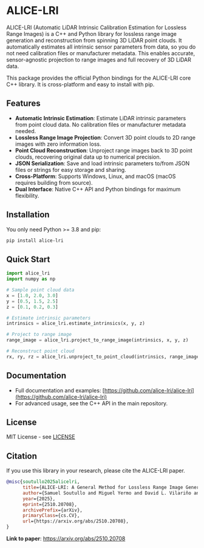 # ALICE-LRI

ALICE-LRI (Automatic LiDAR Intrinsic Calibration Estimation for Lossless Range Images) is a C++ and Python library for lossless range image generation and reconstruction from spinning 3D LiDAR point clouds. It automatically estimates all intrinsic sensor parameters from data, so you do not need calibration files or manufacturer metadata. This enables accurate, sensor-agnostic projection to range images and full recovery of 3D LiDAR data.

This package provides the official Python bindings for the ALICE-LRI core C++ library. It is cross-platform and easy to install with pip.

## Features

- **Automatic Intrinsic Estimation**: Estimate LiDAR intrinsic parameters from point cloud data. No calibration files or manufacturer metadata needed.
- **Lossless Range Image Projection**: Convert 3D point clouds to 2D range images with zero information loss.
- **Point Cloud Reconstruction**: Unproject range images back to 3D point clouds, recovering original data up to numerical precision.
- **JSON Serialization**: Save and load intrinsic parameters to/from JSON files or strings for easy storage and sharing.
- **Cross-Platform**: Supports Windows, Linux, and macOS (macOS requires building from source).
- **Dual Interface**: Native C++ API and Python bindings for maximum flexibility.

## Installation

You only need Python >= 3.8 and pip:

```bash
pip install alice-lri
```

## Quick Start

```python
import alice_lri
import numpy as np

# Sample point cloud data
x = [1.0, 2.0, 3.0]
y = [0.5, 1.5, 2.5]
z = [0.1, 0.2, 0.3]

# Estimate intrinsic parameters
intrinsics = alice_lri.estimate_intrinsics(x, y, z)

# Project to range image
range_image = alice_lri.project_to_range_image(intrinsics, x, y, z)

# Reconstruct point cloud
rx, ry, rz = alice_lri.unproject_to_point_cloud(intrinsics, range_image)
```

## Documentation

- Full documentation and examples: [https://github.com/alice-lri/alice-lri](https://github.com/alice-lri/alice-lri)
- For advanced usage, see the C++ API in the main repository.

## License

MIT License - see [LICENSE](../LICENSE)

## Citation

If you use this library in your research, please cite the ALICE-LRI paper.

```bibtex
@misc{soutullo2025alicelri,
      title={ALICE-LRI: A General Method for Lossless Range Image Generation for Spinning LiDAR Sensors without Calibration Metadata}, 
      author={Samuel Soutullo and Miguel Yermo and David L. Vilariño and Óscar G. Lorenzo and José C. Cabaleiro and Francisco F. Rivera},
      year={2025},
      eprint={2510.20708},
      archivePrefix={arXiv},
      primaryClass={cs.CV},
      url={https://arxiv.org/abs/2510.20708}, 
}
```

**Link to paper**: https://arxiv.org/abs/2510.20708
